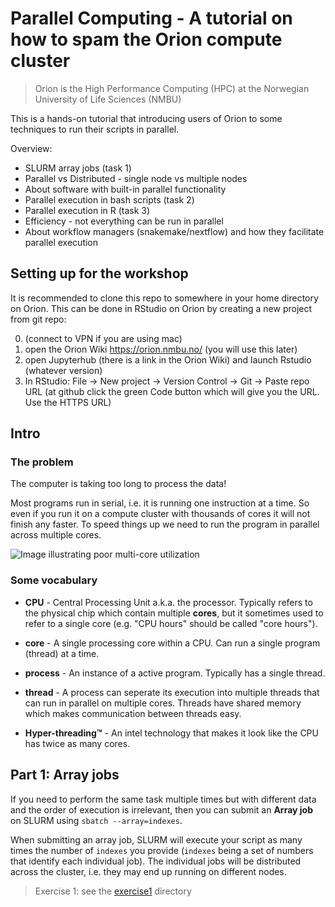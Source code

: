 # Parallel Computing - A tutorial on how to spam the Orion compute cluster

> Orion is the High Performance Computing (HPC) at the Norwegian University of Life Sciences (NMBU)

This is a hands-on tutorial that introducing users of Orion to some techniques to run their scripts in parallel.

Overview: 

* SLURM array jobs (task 1)
* Parallel vs Distributed - single node vs multiple nodes
* About software with built-in parallel functionality
* Parallel execution in bash scripts (task 2)
* Parallel execution in R (task 3)
* Efficiency - not everything can be run in parallel
* About workflow managers (snakemake/nextflow) and how they facilitate parallel execution

## Setting up for the workshop

It is recommended to clone this repo to somewhere in your home directory on Orion. This can be done in RStudio on Orion by creating a new project from git repo:

0. (connect to VPN if you are using mac)
1. open the Orion Wiki https://orion.nmbu.no/ (you will use this later)
2. open Jupyterhub (there is a  link in the Orion Wiki) and launch Rstudio (whatever version)
3. In RStudio: File -> New project -> Version Control -> Git -> Paste repo URL (at github click the green Code button which will give you the URL. Use the HTTPS URL)

## Intro

### The problem

The computer is taking too long to process the data!

Most programs run in serial, i.e. it is running one instruction at a time. So even if you run it on a compute cluster with thousands of cores it will not finish any faster. To speed things up we need to run the program in parallel across multiple cores.

![Image illustrating poor multi-core utilization](https://i.redd.it/9tu18n684z331.jpg)

### Some vocabulary

* **CPU** - Central Processing Unit a.k.a. the processor. Typically refers to the physical chip which contain multiple **cores**, but it sometimes used to refer to a single core (e.g. "CPU hours" should be called "core hours").
* **core** - A single processing core within a CPU. Can run a single program (thread) at a time.
* **process** - An instance of a active program. Typically has a single thread.
* **thread** - A process can seperate its execution into multiple threads that can run in parallel on multiple cores. Threads have shared memory which makes communication between threads easy.

* **Hyper-threading:tm:** - An intel technology that makes it look like the CPU has twice as many cores.


## Part 1: Array jobs

If you need to perform the same task multiple times but with different data and the order of execution is irrelevant, then you can submit an **Array job** on SLURM using `sbatch --array=indexes`.

When submitting an array job, SLURM will execute your script as many times the number of `indexes` you provide (`indexes` being a set of numbers that identify each individual job). The individual jobs will be distributed across the cluster, i.e. they may end up running on different nodes.

> Exercise 1: see the [exercise1](exercise1/) directory

